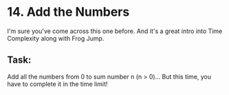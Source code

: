 # 14. Add the Numbers
I'm sure you've come across this one before. And it's a great intro into Time Complexity along with Frog Jump.

## Task:
Add all the numbers from 0 to sum number n (n > 0)... But this time, you have to complete it in the time limit!
